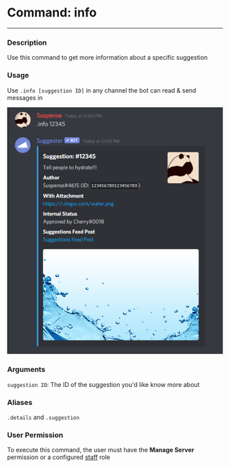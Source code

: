 # Command: info
---
### Description
Use this command to get more information about a specific suggestion

### Usage
Use `.info [suggestion ID]` in any channel the bot can read & send messages in


![Suggestion details](/assets/info.png)

### Arguments
`suggestion ID`: The ID of the suggestion you'd like know more about

### Aliases
`.details` and `.suggestion`

### User Permission
To execute this command, the user must have the **Manage Server** permission or a configured [staff](/config/staffroles.md) role
